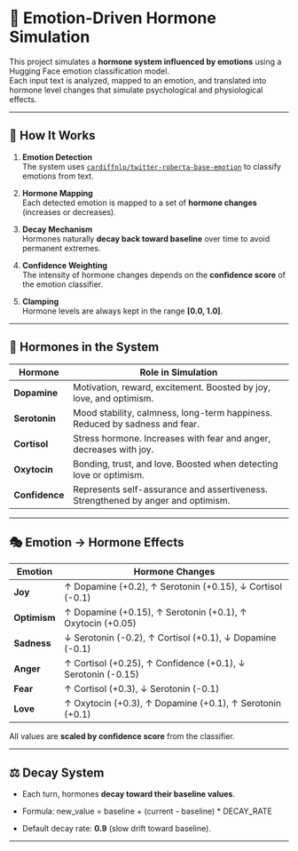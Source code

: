 # 🧠 Emotion-Driven Hormone Simulation

This project simulates a **hormone system influenced by emotions** using a Hugging Face emotion classification model.  
Each input text is analyzed, mapped to an emotion, and translated into hormone level changes that simulate psychological and physiological effects.  

---

## 🚀 How It Works

1. **Emotion Detection**  
   The system uses [`cardiffnlp/twitter-roberta-base-emotion`](https://huggingface.co/cardiffnlp/twitter-roberta-base-emotion) to classify emotions from text.

2. **Hormone Mapping**  
   Each detected emotion is mapped to a set of **hormone changes** (increases or decreases).

3. **Decay Mechanism**  
   Hormones naturally **decay back toward baseline** over time to avoid permanent extremes.

4. **Confidence Weighting**  
   The intensity of hormone changes depends on the **confidence score** of the emotion classifier.

5. **Clamping**  
   Hormone levels are always kept in the range **[0.0, 1.0]**.

---

## 🧪 Hormones in the System

| Hormone        | Role in Simulation                                                               |
|----------------|----------------------------------------------------------------------------------|
| **Dopamine**   | Motivation, reward, excitement. Boosted by joy, love, and optimism.              |
| **Serotonin**  | Mood stability, calmness, long-term happiness. Reduced by sadness and fear.      |
| **Cortisol**   | Stress hormone. Increases with fear and anger, decreases with joy.               |
| **Oxytocin**   | Bonding, trust, and love. Boosted when detecting love or optimism.               |
| **Confidence** | Represents self-assurance and assertiveness. Strengthened by anger and optimism. |

---

## 🎭 Emotion → Hormone Effects

| Emotion      | Hormone Changes                                                               |
|--------------|-------------------------------------------------------------------------------|
| **Joy**      | ↑ Dopamine (+0.2), ↑ Serotonin (+0.15), ↓ Cortisol (-0.1)                     |
| **Optimism** | ↑ Dopamine (+0.15), ↑ Serotonin (+0.1), ↑ Oxytocin (+0.05)                    |
| **Sadness**  | ↓ Serotonin (-0.2), ↑ Cortisol (+0.1), ↓ Dopamine (-0.1)                      |
| **Anger**    | ↑ Cortisol (+0.25), ↑ Confidence (+0.1), ↓ Serotonin (-0.15)                  |
| **Fear**     | ↑ Cortisol (+0.3), ↓ Serotonin (-0.1)                                         |
| **Love**     | ↑ Oxytocin (+0.3), ↑ Dopamine (+0.1), ↑ Serotonin (+0.1)                      |

All values are **scaled by confidence score** from the classifier.

---

## ⚖️ Decay System

- Each turn, hormones **decay toward their baseline values**.
- Formula: new_value = baseline + (current - baseline) * DECAY_RATE

- Default decay rate: **0.9** (slow drift toward baseline).

---
